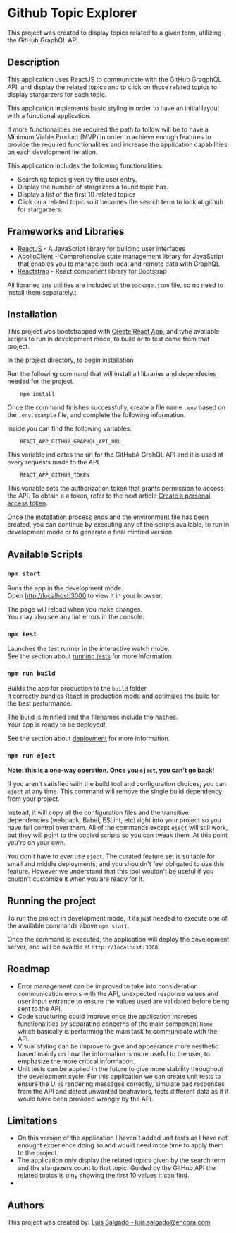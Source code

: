 # Github Topic Explorer

This project was created to display topics related to a given term,
utilizing the GitHub GraphQL API.

## Description

This application uses ReactJS to communicate with the GitHub GraqphQL API, and display the related topics and to click on those related topics to display stargarzers for each topic.

This application implements basic styling in order to have an initial layout with a functional application.

If more functionalities are required the path to follow will be to have a Minimum Viable Product (MVP) in order to achieve enough features to provide the required functionalities and increase the application capabilities on each development iteration.

This application includes the following functionalities:

* Searching topics given by the user entry.
* Display the number of stargazers a found topic has.
* Display a list of the first 10 related topics
* Click on a related topic so it becomes the search term to look at github for stargarzers.

## Frameworks and Libraries

* [ReactJS] - A JavaScript library for building user interfaces
* [ApolloClient] - Comprehensive state management library for JavaScript that enables you to manage both local and remote data with GraphQL
* [Reactstrap] - React component library for Bootstrap

All libraries ans utilities are included at the `package.json` file, so no need to install them separately.t

## Installation

This project was bootstrapped with [Create React App](https://github.com/facebook/create-react-app), and tyhe available scripts to run in development mode, to build or to test come from that project.

In the project directory, to begin installation

Run the following command that will install all libraries and dependecies needed for the project.
```
    npm install
```

Once the command finishes successfully, create a file name `.env` based on the `.env.example` file, and complete the following information.

Inside you can find the following variables:

```
    REACT_APP_GITHUB_GRAPHQL_API_URL
```

This variable indicates the url for the GitHubA GrphQL API and it is used at every requests made to the API.

```
    REACT_APP_GITHUB_TOKEN
```

This variable sets the authorization token that grants permission to access the API. To obtain a a token, refer to the next article [Create a personal access token](https://docs.github.com/en/authentication/keeping-your-account-and-data-secure/creating-a-personal-access-token).


Once the installation process ends and the environment file has been created, you can continue by executing any of the scripts available, to run in development mode or to generate a final minfied version.

## Available Scripts


### `npm start`

Runs the app in the development mode.\
Open [http://localhost:3000](http://localhost:3000) to view it in your browser.

The page will reload when you make changes.\
You may also see any lint errors in the console.

### `npm test`

Launches the test runner in the interactive watch mode.\
See the section about [running tests](https://facebook.github.io/create-react-app/docs/running-tests) for more information.

### `npm run build`

Builds the app for production to the `build` folder.\
It correctly bundles React in production mode and optimizes the build for the best performance.

The build is minified and the filenames include the hashes.\
Your app is ready to be deployed!

See the section about [deployment](https://facebook.github.io/create-react-app/docs/deployment) for more information.

### `npm run eject`

**Note: this is a one-way operation. Once you `eject`, you can't go back!**

If you aren't satisfied with the build tool and configuration choices, you can `eject` at any time. This command will remove the single build dependency from your project.

Instead, it will copy all the configuration files and the transitive dependencies (webpack, Babel, ESLint, etc) right into your project so you have full control over them. All of the commands except `eject` will still work, but they will point to the copied scripts so you can tweak them. At this point you're on your own.

You don't have to ever use `eject`. The curated feature set is suitable for small and middle deployments, and you shouldn't feel obligated to use this feature. However we understand that this tool wouldn't be useful if you couldn't customize it when you are ready for it.


## Running the project

To run the project in development mode, it its just needed to execute one of the available commands above `npm start`.

Once the command is executed, the application will deploy the development server, and will be avaible at `http://localhost:3000`.

## Roadmap

* Error management can be improved to take into consideration communication errors with the API, unexpected response values and user input entrance to ensure the values used are validated before being sent to the API.
* Code structuring could improve once the application increses functionalities by separating concerns of the main component `Home` which basically is performing the main task to communicate with the API.
* Visual styling can be improve to give and appearance more aesthetic based mainly on how the information is more useful to the user, to emphasize the more critical information.
* Unit tests can be applied in the future to give more stability throughout the development cycle. For this application we can create unit tests to ensure the UI is rendering messages correctly, simulate bad responses from the API and detect unwanted beahaviors, tests different data as if it would have been provided wrongly by the API.

## Limitations

* On this version of the application I haven´t added unit tests as I have not enought experience doing so and would need more time to apply them to the project.
* The application only display the related topics given by the search term and the stargazers count to that topic. Guided by the GitHub API the related topics is olny showing the first 10 values it can find.
* 

## Authors

This project was created by: [Luis Salgado - luis.salgado@encora.com](mailto:luis.salgado@encora.com)


[ReactJS]: <https://reactjs.org/>
[ApolloClient]: <https://www.apollographql.com/docs/#apollo-client>
[Reactstrap]: <https://reactstrap.github.io/>
